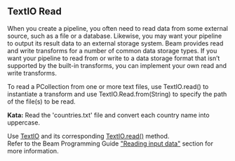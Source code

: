 <!--
  ~ Licensed to the Apache Software Foundation (ASF) under one
  ~ or more contributor license agreements.  See the NOTICE file
  ~ distributed with this work for additional information
  ~ regarding copyright ownership.  The ASF licenses this file
  ~ to you under the Apache License, Version 2.0 (the
  ~ "License"); you may not use this file except in compliance
  ~ with the License.  You may obtain a copy of the License at
  ~
  ~     http://www.apache.org/licenses/LICENSE-2.0
  ~
  ~ Unless required by applicable law or agreed to in writing, software
  ~ distributed under the License is distributed on an "AS IS" BASIS,
  ~ WITHOUT WARRANTIES OR CONDITIONS OF ANY KIND, either express or implied.
  ~ See the License for the specific language governing permissions and
  ~ limitations under the License.
  -->

TextIO Read
-----------

When you create a pipeline, you often need to read data from some external source, such as a file
or a database. Likewise, you may want your pipeline to output its result data to an external
storage system. Beam provides read and write transforms for a number of common data storage types.
If you want your pipeline to read from or write to a data storage format that isn’t supported by
the built-in transforms, you can implement your own read and write transforms.

To read a PCollection from one or more text files, use TextIO.read() to instantiate a transform
and use TextIO.Read.from(String) to specify the path of the file(s) to be read.

**Kata:** Read the 'countries.txt' file and convert each country name into uppercase.

<div class="hint">
  Use <a href="https://beam.apache.org/releases/javadoc/current/org/apache/beam/sdk/io/TextIO.html">
  TextIO</a> and its corresponding
  <a href="https://beam.apache.org/releases/javadoc/current/org/apache/beam/sdk/io/TextIO.html#read--">
    TextIO.read()</a> method.
</div>

<div class="hint">
  Refer to the Beam Programming Guide
  <a href="https://beam.apache.org/documentation/programming-guide/#pipeline-io-reading-data">
    "Reading input data"</a> section for more information.
</div>
